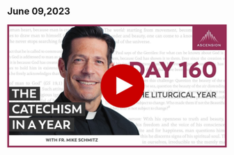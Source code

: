 ## June 09,2023 ##

[![The Liturgical Year](https://raw.githubusercontent.com/linusjf/CIAY/main/June/jpgs/Day160.jpg)](https://youtu.be/d5fmEvwwCBE "The Liturgical Year")
